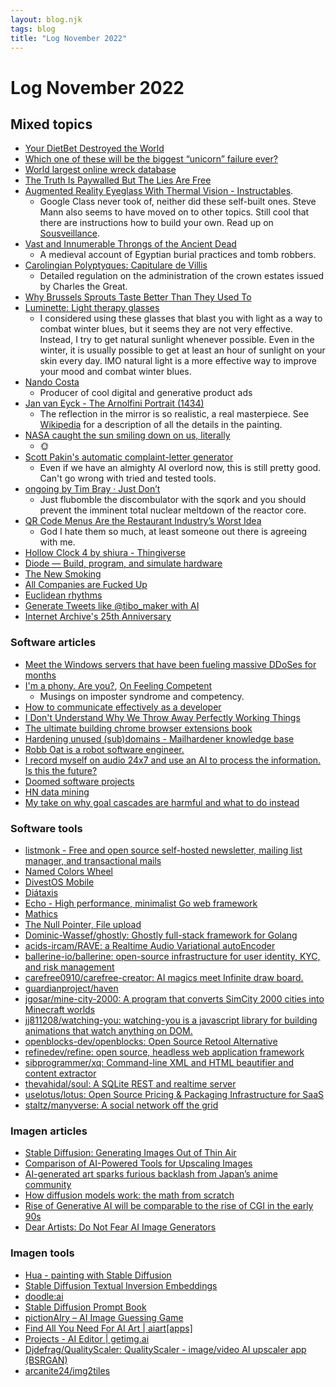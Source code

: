 ```yaml
---
layout: blog.njk
tags: blog
title: "Log November 2022"
---
```


# Log November 2022

## Mixed topics

- [Your DietBet Destroyed the World](https://davidlaprade.github.io/your-dietbet-destroyed-the-world)
- [Which one of these will be the biggest “unicorn” failure ever?](https://statmodeling.stat.columbia.edu/2022/11/14/which-one-of-these-will-be-the-biggest-unicorn-failure-ever/)
- [World largest online wreck database](https://www.wrecksite.eu/)
- [The Truth Is Paywalled But The Lies Are Free](https://www.currentaffairs.org/2020/08/the-truth-is-paywalled-but-the-lies-are-free/)
- [Augmented Reality Eyeglass With Thermal Vision - Instructables](https://www.instructables.com/Augmented-Reality-Eyeglass-With-Thermal-Vision-Bui/).
  - Google Class never took of, neither did these self-built ones. Steve Mann also seems to have moved on to other topics. Still cool that there are instructions how to build your own. Read up on [Sousveillance](https://en.wikipedia.org/wiki/Sousveillance).
- [Vast and Innumerable Throngs of the Ancient Dead](https://www.laphamsquarterly.org/roundtable/vast-and-innumerable-throngs-ancient-dead)
  - A medieval account of Egyptian burial practices and tomb robbers.
- [Carolingian Polyptyques: Capitulare de Villis](https://www.le.ac.uk/hi/polyptyques/capitulare/trans.html)
  - Detailed regulation on the administration of the crown estates issued by Charles the Great.
- [Why Brussels Sprouts Taste Better Than They Used To](https://www.mentalfloss.com/posts/do-brussels-sprouts-taste-better-now-yes-here-s-why-01ghed9q8dr8)
- [Luminette: Light therapy glasses](https://www.myluminette.com/uk)
  - I considered using these glasses that blast you with light as a way to combat winter blues, but it seems they are not very effective. Instead, I try to get natural sunlight whenever possible. Even in the winter, it is usually possible to get at least an hour of sunlight on your skin every day. IMO natural light is a more effective way to improve your mood and combat winter blues.
- [Nando Costa](https://www.nandocosta.com/)
  - Producer of cool digital and generative product ads
- [Jan van Eyck - The Arnolfini Portrait (1434)](https://www.nationalgallery.org.uk/paintings/jan-van-eyck-the-arnolfini-portrait)
  - The reflection in the mirror is so realistic, a real masterpiece. See [Wikipedia](https://en.wikipedia.org/wiki/Arnolfini_Portrait) for a description of all the details in the painting.
- [NASA caught the sun smiling down on us, literally](https://www.npr.org/2022/10/29/1132361678/nasa-caught-the-sun-smiling-down-on-us-but-the-grin-could-signal-a-solar-storm)
  - 🌞
- [Scott Pakin's automatic complaint-letter generator](https://www.pakin.org/complaint)
  - Even if we have an almighty AI overlord now, this is still pretty good. Can't go wrong with tried and tested tools.
- [ongoing by Tim Bray · Just Don’t](https://www.tbray.org/ongoing/When/202x/2022/11/07/Just-Dont)
  - Just flubomble the discombulator with the sqork and you should prevent the imminent total nuclear meltdown of the reactor core.
- [QR Code Menus Are the Restaurant Industry’s Worst Idea](https://www.theatlantic.com/ideas/archive/2022/10/qr-code-menus-restaurants-pandemic/671888/)
  - God I hate them so much, at least someone out there is agreeing with me.
- [Hollow Clock 4 by shiura - Thingiverse](https://www.thingiverse.com/thing:5636482)
- [Diode — Build, program, and simulate hardware](https://www.withdiode.com/)
- [The New Smoking](https://conorbroderick.net/the-new-smoking/)
- [All Companies are Fucked Up](https://jonpauluritis.com/articles/all-companies-are-fucked-up/)
- [Euclidean rhythms](https://observablehq.com/@toja/euclidean-rhythms)
- [Generate Tweets like @tibo_maker with AI](https://tweethunter.io/generate-tweets/tibo_maker)
- [Internet Archive's 25th Anniversary](https://wayforward.archive.org/ia2046/)

### Software articles

- [Meet the Windows servers that have been fueling massive DDoSes for months](https://arstechnica.com/information-technology/2022/10/researchers-id-12k-microsoft-servers-that-are-a-ddosers-best-friend/)
- [I'm a phony. Are you?](https://www.hanselman.com/blog/im-a-phony-are-you), [On Feeling Competent](https://anja.kefala.info/on-feeling-competent.html)
  - Musings on imposter syndrome and competency.
- [How to communicate effectively as a developer](https://www.karlsutt.com/articles/communicating-effectively-as-a-developer/)
- [I Don't Understand Why We Throw Away Perfectly Working Things](http://muezza.ca/thoughts/working_trash/)
- [The ultimate building chrome browser extensions book](https://www.buildingbrowserextensions.com/)
- [Hardening unused (sub)domains - Mailhardener knowledge base](https://www.mailhardener.com/kb/hardening-unused-domains)
- [Robb Oat is a robot software engineer.](https://robboat.com/)
- [I record myself on audio 24x7 and use an AI to process the information. Is this the future?](https://roberdam.com/en/wisper.html)
- [Doomed software projects](https://doomedprojects.com/)
- [HN data mining](https://github.com/chapmanjacobd/hn_mining)
- [My take on why goal cascades are harmful and what to do instead](https://jchyip.medium.com/my-take-on-why-goal-cascades-are-harmful-and-what-to-do-instead-e9ebadd44d4a)

### Software tools

- [listmonk - Free and open source self-hosted newsletter, mailing list manager, and transactional mails](https://listmonk.app/)
- [Named Colors Wheel](https://arantius.github.io/web-color-wheel/)
- [DivestOS Mobile](https://divestos.org/)
- [Diátaxis](https://diataxis.fr/)
- [Echo - High performance, minimalist Go web framework](https://echo.labstack.com/)
- [Mathics](https://mathics.org/)
- [The Null Pointer, File upload](http://0x0.st/)
- [Dominic-Wassef/ghostly: Ghostly full-stack framework for Golang](https://github.com/Dominic-Wassef/ghostly)
- [acids-ircam/RAVE: a Realtime Audio Variational autoEncoder](https://github.com/acids-ircam/RAVE)
- [ballerine-io/ballerine: open-source infrastructure for user identity, KYC, and risk management](https://github.com/ballerine-io/ballerine)
- [carefree0910/carefree-creator: AI magics meet Infinite draw board.](https://github.com/carefree0910/carefree-creator)
- [guardianproject/haven](https://github.com/guardianproject/haven)
- [jgosar/mine-city-2000: A program that converts SimCity 2000 cities into Minecraft worlds](https://github.com/jgosar/mine-city-2000)
- [jj811208/watching-you: watching-you is a javascript library for building animations that watch anything on DOM.](https://github.com/jj811208/watching-you)
- [openblocks-dev/openblocks: Open Source Retool Alternative](https://github.com/openblocks-dev/openblocks)
- [refinedev/refine: open source, headless web application framework](https://github.com/refinedev/refine)
- [sibprogrammer/xq: Command-line XML and HTML beautifier and content extractor](https://github.com/sibprogrammer/xq)
- [thevahidal/soul: A SQLite REST and realtime server](https://github.com/thevahidal/soul)
- [uselotus/lotus: Open Source Pricing & Packaging Infrastructure for SaaS](https://github.com/uselotus/lotus)
- [staltz/manyverse: A social network off the grid](https://gitlab.com/staltz/manyverse)

### Imagen articles

- [Stable Diffusion: Generating Images Out of Thin Air](https://serokell.io/blog/stable-diffusion)
- [Comparison of AI-Powered Tools for Upscaling Images](https://80.lv/articles/80-level-digest-great-ai-powered-tools-for-upscaling-images/)
- [AI-generated art sparks furious backlash from Japan’s anime community](https://restofworld.org/2022/ai-backlash-anime-artists/)
- [How diffusion models work: the math from scratch](https://theaisummer.com/diffusion-models/)
- [Rise of Generative AI will be comparable to the rise of CGI in the early 90s](https://sarharibhakti.substack.com/p/rise-of-generative-ai-will-be-comparable)
- [Dear Artists: Do Not Fear AI Image Generators](https://www.wired.com/story/artists-do-not-fear-ai-image-generators/)

### Imagen tools

- [Hua - painting with Stable Diffusion](https://www.painthua.com)
- [Stable Diffusion Textual Inversion Embeddings](https://cyberes.github.io/stable-diffusion-textual-inversion-models/)
- [doodle:ai](https://doodleai.darraghoriordan.com/)
- [Stable Diffusion Prompt Book](https://openart.ai/promptbook)
- [pictionAIry – AI Image Guessing Game](https://pictionairy.com/)
- [Find All You Need For AI Art | aiart[apps]](https://www.aiartapps.com/)
- [Projects - AI Editor | getimg.ai](https://getimg.ai/editor)
- [Djdefrag/QualityScaler: QualityScaler - image/video AI upscaler app (BSRGAN)](https://github.com/Djdefrag/QualityScaler)
- [arcanite24/img2tiles](https://github.com/arcanite24/img2tiles)

